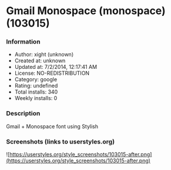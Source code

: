 # Gmail Monospace (monospace) (103015)

### Information
- Author: xight (unknown)
- Created at: unknown
- Updated at: 7/2/2014, 12:17:41 AM
- License: NO-REDISTRIBUTION
- Category: google
- Rating: undefined
- Total installs: 340
- Weekly installs: 0


### Description
Gmail + Monospace font using Stylish


### Screenshots (links to userstyles.org)
![https://userstyles.org/style_screenshots/103015-after.png](https://userstyles.org/style_screenshots/103015-after.png)


